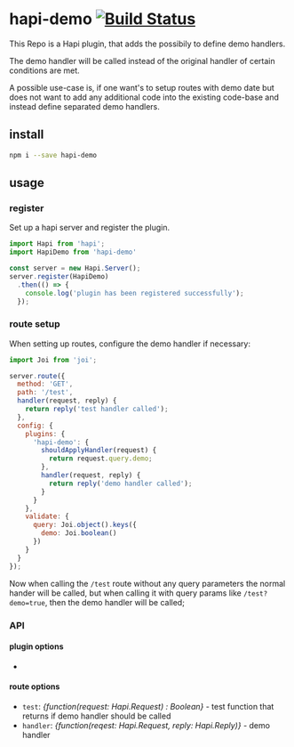 # hapi-demo [![Build Status](https://travis-ci.org/blogfoster/hapi-demo.svg?branch=master)](https://travis-ci.org/blogfoster/hapi-demo)

This Repo is a Hapi plugin, that adds the possibily to define demo handlers.

The demo handler will be called instead of the original handler of certain conditions are met.

A possible use-case is, if one want's to setup routes with demo date but does not want to
add any additional code into the existing code-base and instead define separated demo handlers.

## install

```bash
npm i --save hapi-demo
```

## usage

### register

Set up a hapi server and register the plugin.

```javascript
import Hapi from 'hapi';
import HapiDemo from 'hapi-demo'

const server = new Hapi.Server();
server.register(HapiDemo)
  .then(() => {
    console.log('plugin has been registered successfully');
  });
```

### route setup

When setting up routes, configure the demo handler if necessary:

```javascript
import Joi from 'joi';

server.route({
  method: 'GET',
  path: '/test',
  handler(request, reply) {
    return reply('test handler called');
  },
  config: {
    plugins: {
      'hapi-demo': {
        shouldApplyHandler(request) {
          return request.query.demo;
        },
        handler(request, reply) {
          return reply('demo handler called');
        }
      }
    },
    validate: {
      query: Joi.object().keys({
        demo: Joi.boolean()
      })
    }
  }
});
```

Now when calling the `/test` route without any query parameters the normal hander will be called, but when
calling it with query params like `/test?demo=true`, then the demo handler will be called;

### API

#### plugin options

-

#### route options

- `test`: *{function(request: Hapi.Request) : Boolean}* - test function that returns if demo handler should be called
- `handler`: *{function(reqest: Hapi.Request, reply: Hapi.Reply)}* - demo handler
